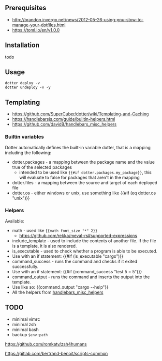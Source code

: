 ## Prerequisites

- <http://brandon.invergo.net/news/2012-05-26-using-gnu-stow-to-manage-your-dotfiles.html>
- <https://toml.io/en/v1.0.0>



## Installation

todo


## Usage

```
dotter deploy -v
dotter undeploy -v -y
```



## Templating

- <https://github.com/SuperCuber/dotter/wiki/Templating-and-Caching>
- <https://handlebarsjs.com/guide/builtin-helpers.html>
- <https://github.com/davidB/handlebars_misc_helpers>



### Builtin variables

Dotter automatically defines the built-in variable dotter, that is a mapping including the following:

- dotter.packages - a mapping between the package name and the value true of the selected packages
  - intended to be used like `{{#if dotter.packages.my_package}}`, this will evaluate to false for packages that aren't in the mapping
- dotter.files - a mapping between the source and target of each deployed file
- dotter.os - either windows or unix, use something like {{#if (eq dotter.os "unix")}}



### Helpers

Available:

- math - used like `{{math font_size "*" 2}}`
  - <https://github.com/rekka/meval-rs#supported-expressions>
- include_template - used to include the contents of another file. If the file is a template, it is also rendered.
- is_executable - used to check whether a program is able to be executed.
- Use with an if statement: {{#if (is_executable "cargo")}}
- command_success - runs the command and checks if it exited successfully.
- Use with an if statement: {{#if (command_success "test 5 = 5")}}
- command_output - runs the command and inserts the output into the template.
- Use like so: {{command_output "cargo --help"}}
- All the helpers from [handlebars_misc_helpers](https://github.com/davidB/handlebars_misc_helpers)



## TODO

- minimal vimrc
- minimal zsh
- minimal bash
- backup `$env:path`

<https://github.com/romkatv/zsh4humans>

<https://gitlab.com/bertrand-benoit/scripts-common>
